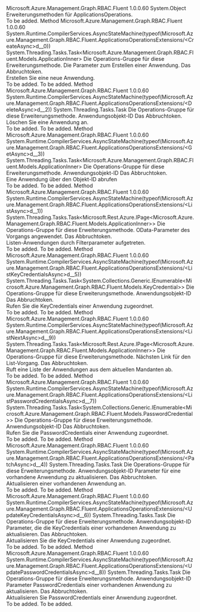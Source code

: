 <Type Name="ApplicationsOperationsExtensions" FullName="Microsoft.Azure.Management.Graph.RBAC.Fluent.ApplicationsOperationsExtensions">
  <TypeSignature Language="C#" Value="public static class ApplicationsOperationsExtensions" />
  <TypeSignature Language="ILAsm" Value=".class public auto ansi abstract sealed beforefieldinit ApplicationsOperationsExtensions extends System.Object" />
  <TypeSignature Language="DocId" Value="T:Microsoft.Azure.Management.Graph.RBAC.Fluent.ApplicationsOperationsExtensions" />
  <TypeSignature Language="VB.NET" Value="Public Module ApplicationsOperationsExtensions" />
  <TypeSignature Language="F#" Value="type ApplicationsOperationsExtensions = class" />
  <AssemblyInfo>
    <AssemblyName>Microsoft.Azure.Management.Graph.RBAC.Fluent</AssemblyName>
    <AssemblyVersion>1.0.0.60</AssemblyVersion>
  </AssemblyInfo>
  <Base>
    <BaseTypeName>System.Object</BaseTypeName>
  </Base>
  <Interfaces />
  <Docs>
    <summary>
            Erweiterungsmethoden für ApplicationsOperations.
            </summary>
    <remarks>To be added.</remarks>
  </Docs>
  <Members>
    <Member MemberName="CreateAsync">
      <MemberSignature Language="C#" Value="public static System.Threading.Tasks.Task&lt;Microsoft.Azure.Management.Graph.RBAC.Fluent.Models.ApplicationInner&gt; CreateAsync (this Microsoft.Azure.Management.Graph.RBAC.Fluent.IApplicationsOperations operations, Microsoft.Azure.Management.Graph.RBAC.Fluent.Models.ApplicationCreateParametersInner parameters, System.Threading.CancellationToken cancellationToken = null);" />
      <MemberSignature Language="ILAsm" Value=".method public static hidebysig class System.Threading.Tasks.Task`1&lt;class Microsoft.Azure.Management.Graph.RBAC.Fluent.Models.ApplicationInner&gt; CreateAsync(class Microsoft.Azure.Management.Graph.RBAC.Fluent.IApplicationsOperations operations, class Microsoft.Azure.Management.Graph.RBAC.Fluent.Models.ApplicationCreateParametersInner parameters, valuetype System.Threading.CancellationToken cancellationToken) cil managed" />
      <MemberSignature Language="DocId" Value="M:Microsoft.Azure.Management.Graph.RBAC.Fluent.ApplicationsOperationsExtensions.CreateAsync(Microsoft.Azure.Management.Graph.RBAC.Fluent.IApplicationsOperations,Microsoft.Azure.Management.Graph.RBAC.Fluent.Models.ApplicationCreateParametersInner,System.Threading.CancellationToken)" />
      <MemberSignature Language="F#" Value="static member CreateAsync : Microsoft.Azure.Management.Graph.RBAC.Fluent.IApplicationsOperations * Microsoft.Azure.Management.Graph.RBAC.Fluent.Models.ApplicationCreateParametersInner * System.Threading.CancellationToken -&gt; System.Threading.Tasks.Task&lt;Microsoft.Azure.Management.Graph.RBAC.Fluent.Models.ApplicationInner&gt;" Usage="Microsoft.Azure.Management.Graph.RBAC.Fluent.ApplicationsOperationsExtensions.CreateAsync (operations, parameters, cancellationToken)" />
      <MemberType>Method</MemberType>
      <AssemblyInfo>
        <AssemblyName>Microsoft.Azure.Management.Graph.RBAC.Fluent</AssemblyName>
        <AssemblyVersion>1.0.0.60</AssemblyVersion>
      </AssemblyInfo>
      <Attributes>
        <Attribute>
          <AttributeName>System.Runtime.CompilerServices.AsyncStateMachine(typeof(Microsoft.Azure.Management.Graph.RBAC.Fluent.ApplicationsOperationsExtensions/&lt;CreateAsync&gt;d__0))</AttributeName>
        </Attribute>
      </Attributes>
      <ReturnValue>
        <ReturnType>System.Threading.Tasks.Task&lt;Microsoft.Azure.Management.Graph.RBAC.Fluent.Models.ApplicationInner&gt;</ReturnType>
      </ReturnValue>
      <Parameters>
        <Parameter Name="operations" Type="Microsoft.Azure.Management.Graph.RBAC.Fluent.IApplicationsOperations" RefType="this" />
        <Parameter Name="parameters" Type="Microsoft.Azure.Management.Graph.RBAC.Fluent.Models.ApplicationCreateParametersInner" />
        <Parameter Name="cancellationToken" Type="System.Threading.CancellationToken" />
      </Parameters>
      <Docs>
        <param name="operations">
            Die Operations-Gruppe für diese Erweiterungsmethode.
            </param>
        <param name="parameters">
            Die Parameter zum Erstellen einer Anwendung.
            </param>
        <param name="cancellationToken">
            Das Abbruchtoken.
            </param>
        <summary>
            Erstellen Sie eine neue Anwendung.
            </summary>
        <returns>To be added.</returns>
        <remarks>To be added.</remarks>
      </Docs>
    </Member>
    <Member MemberName="DeleteAsync">
      <MemberSignature Language="C#" Value="public static System.Threading.Tasks.Task DeleteAsync (this Microsoft.Azure.Management.Graph.RBAC.Fluent.IApplicationsOperations operations, string applicationObjectId, System.Threading.CancellationToken cancellationToken = null);" />
      <MemberSignature Language="ILAsm" Value=".method public static hidebysig class System.Threading.Tasks.Task DeleteAsync(class Microsoft.Azure.Management.Graph.RBAC.Fluent.IApplicationsOperations operations, string applicationObjectId, valuetype System.Threading.CancellationToken cancellationToken) cil managed" />
      <MemberSignature Language="DocId" Value="M:Microsoft.Azure.Management.Graph.RBAC.Fluent.ApplicationsOperationsExtensions.DeleteAsync(Microsoft.Azure.Management.Graph.RBAC.Fluent.IApplicationsOperations,System.String,System.Threading.CancellationToken)" />
      <MemberSignature Language="F#" Value="static member DeleteAsync : Microsoft.Azure.Management.Graph.RBAC.Fluent.IApplicationsOperations * string * System.Threading.CancellationToken -&gt; System.Threading.Tasks.Task" Usage="Microsoft.Azure.Management.Graph.RBAC.Fluent.ApplicationsOperationsExtensions.DeleteAsync (operations, applicationObjectId, cancellationToken)" />
      <MemberType>Method</MemberType>
      <AssemblyInfo>
        <AssemblyName>Microsoft.Azure.Management.Graph.RBAC.Fluent</AssemblyName>
        <AssemblyVersion>1.0.0.60</AssemblyVersion>
      </AssemblyInfo>
      <Attributes>
        <Attribute>
          <AttributeName>System.Runtime.CompilerServices.AsyncStateMachine(typeof(Microsoft.Azure.Management.Graph.RBAC.Fluent.ApplicationsOperationsExtensions/&lt;DeleteAsync&gt;d__2))</AttributeName>
        </Attribute>
      </Attributes>
      <ReturnValue>
        <ReturnType>System.Threading.Tasks.Task</ReturnType>
      </ReturnValue>
      <Parameters>
        <Parameter Name="operations" Type="Microsoft.Azure.Management.Graph.RBAC.Fluent.IApplicationsOperations" RefType="this" />
        <Parameter Name="applicationObjectId" Type="System.String" />
        <Parameter Name="cancellationToken" Type="System.Threading.CancellationToken" />
      </Parameters>
      <Docs>
        <param name="operations">
            Die Operations-Gruppe für diese Erweiterungsmethode.
            </param>
        <param name="applicationObjectId">
            Anwendungsobjekt-ID
            </param>
        <param name="cancellationToken">
            Das Abbruchtoken.
            </param>
        <summary>
            Löschen Sie eine Anwendung an.
            </summary>
        <returns>To be added.</returns>
        <remarks>To be added.</remarks>
      </Docs>
    </Member>
    <Member MemberName="GetAsync">
      <MemberSignature Language="C#" Value="public static System.Threading.Tasks.Task&lt;Microsoft.Azure.Management.Graph.RBAC.Fluent.Models.ApplicationInner&gt; GetAsync (this Microsoft.Azure.Management.Graph.RBAC.Fluent.IApplicationsOperations operations, string applicationObjectId, System.Threading.CancellationToken cancellationToken = null);" />
      <MemberSignature Language="ILAsm" Value=".method public static hidebysig class System.Threading.Tasks.Task`1&lt;class Microsoft.Azure.Management.Graph.RBAC.Fluent.Models.ApplicationInner&gt; GetAsync(class Microsoft.Azure.Management.Graph.RBAC.Fluent.IApplicationsOperations operations, string applicationObjectId, valuetype System.Threading.CancellationToken cancellationToken) cil managed" />
      <MemberSignature Language="DocId" Value="M:Microsoft.Azure.Management.Graph.RBAC.Fluent.ApplicationsOperationsExtensions.GetAsync(Microsoft.Azure.Management.Graph.RBAC.Fluent.IApplicationsOperations,System.String,System.Threading.CancellationToken)" />
      <MemberSignature Language="F#" Value="static member GetAsync : Microsoft.Azure.Management.Graph.RBAC.Fluent.IApplicationsOperations * string * System.Threading.CancellationToken -&gt; System.Threading.Tasks.Task&lt;Microsoft.Azure.Management.Graph.RBAC.Fluent.Models.ApplicationInner&gt;" Usage="Microsoft.Azure.Management.Graph.RBAC.Fluent.ApplicationsOperationsExtensions.GetAsync (operations, applicationObjectId, cancellationToken)" />
      <MemberType>Method</MemberType>
      <AssemblyInfo>
        <AssemblyName>Microsoft.Azure.Management.Graph.RBAC.Fluent</AssemblyName>
        <AssemblyVersion>1.0.0.60</AssemblyVersion>
      </AssemblyInfo>
      <Attributes>
        <Attribute>
          <AttributeName>System.Runtime.CompilerServices.AsyncStateMachine(typeof(Microsoft.Azure.Management.Graph.RBAC.Fluent.ApplicationsOperationsExtensions/&lt;GetAsync&gt;d__3))</AttributeName>
        </Attribute>
      </Attributes>
      <ReturnValue>
        <ReturnType>System.Threading.Tasks.Task&lt;Microsoft.Azure.Management.Graph.RBAC.Fluent.Models.ApplicationInner&gt;</ReturnType>
      </ReturnValue>
      <Parameters>
        <Parameter Name="operations" Type="Microsoft.Azure.Management.Graph.RBAC.Fluent.IApplicationsOperations" RefType="this" />
        <Parameter Name="applicationObjectId" Type="System.String" />
        <Parameter Name="cancellationToken" Type="System.Threading.CancellationToken" />
      </Parameters>
      <Docs>
        <param name="operations">
            Die Operations-Gruppe für diese Erweiterungsmethode.
            </param>
        <param name="applicationObjectId">
            Anwendungsobjekt-ID
            </param>
        <param name="cancellationToken">
            Das Abbruchtoken.
            </param>
        <summary>
            Eine Anwendung über den Objekt-ID abrufen
            </summary>
        <returns>To be added.</returns>
        <remarks>To be added.</remarks>
      </Docs>
    </Member>
    <Member MemberName="ListAsync">
      <MemberSignature Language="C#" Value="public static System.Threading.Tasks.Task&lt;Microsoft.Rest.Azure.IPage&lt;Microsoft.Azure.Management.Graph.RBAC.Fluent.Models.ApplicationInner&gt;&gt; ListAsync (this Microsoft.Azure.Management.Graph.RBAC.Fluent.IApplicationsOperations operations, Microsoft.Rest.Azure.OData.ODataQuery&lt;Microsoft.Azure.Management.Graph.RBAC.Fluent.Models.ApplicationInner&gt; odataQuery = null, System.Threading.CancellationToken cancellationToken = null);" />
      <MemberSignature Language="ILAsm" Value=".method public static hidebysig class System.Threading.Tasks.Task`1&lt;class Microsoft.Rest.Azure.IPage`1&lt;class Microsoft.Azure.Management.Graph.RBAC.Fluent.Models.ApplicationInner&gt;&gt; ListAsync(class Microsoft.Azure.Management.Graph.RBAC.Fluent.IApplicationsOperations operations, class Microsoft.Rest.Azure.OData.ODataQuery`1&lt;class Microsoft.Azure.Management.Graph.RBAC.Fluent.Models.ApplicationInner&gt; odataQuery, valuetype System.Threading.CancellationToken cancellationToken) cil managed" />
      <MemberSignature Language="DocId" Value="M:Microsoft.Azure.Management.Graph.RBAC.Fluent.ApplicationsOperationsExtensions.ListAsync(Microsoft.Azure.Management.Graph.RBAC.Fluent.IApplicationsOperations,Microsoft.Rest.Azure.OData.ODataQuery{Microsoft.Azure.Management.Graph.RBAC.Fluent.Models.ApplicationInner},System.Threading.CancellationToken)" />
      <MemberSignature Language="F#" Value="static member ListAsync : Microsoft.Azure.Management.Graph.RBAC.Fluent.IApplicationsOperations * Microsoft.Rest.Azure.OData.ODataQuery&lt;Microsoft.Azure.Management.Graph.RBAC.Fluent.Models.ApplicationInner&gt; * System.Threading.CancellationToken -&gt; System.Threading.Tasks.Task&lt;Microsoft.Rest.Azure.IPage&lt;Microsoft.Azure.Management.Graph.RBAC.Fluent.Models.ApplicationInner&gt;&gt;" Usage="Microsoft.Azure.Management.Graph.RBAC.Fluent.ApplicationsOperationsExtensions.ListAsync (operations, odataQuery, cancellationToken)" />
      <MemberType>Method</MemberType>
      <AssemblyInfo>
        <AssemblyName>Microsoft.Azure.Management.Graph.RBAC.Fluent</AssemblyName>
        <AssemblyVersion>1.0.0.60</AssemblyVersion>
      </AssemblyInfo>
      <Attributes>
        <Attribute>
          <AttributeName>System.Runtime.CompilerServices.AsyncStateMachine(typeof(Microsoft.Azure.Management.Graph.RBAC.Fluent.ApplicationsOperationsExtensions/&lt;ListAsync&gt;d__1))</AttributeName>
        </Attribute>
      </Attributes>
      <ReturnValue>
        <ReturnType>System.Threading.Tasks.Task&lt;Microsoft.Rest.Azure.IPage&lt;Microsoft.Azure.Management.Graph.RBAC.Fluent.Models.ApplicationInner&gt;&gt;</ReturnType>
      </ReturnValue>
      <Parameters>
        <Parameter Name="operations" Type="Microsoft.Azure.Management.Graph.RBAC.Fluent.IApplicationsOperations" RefType="this" />
        <Parameter Name="odataQuery" Type="Microsoft.Rest.Azure.OData.ODataQuery&lt;Microsoft.Azure.Management.Graph.RBAC.Fluent.Models.ApplicationInner&gt;" />
        <Parameter Name="cancellationToken" Type="System.Threading.CancellationToken" />
      </Parameters>
      <Docs>
        <param name="operations">
            Die Operations-Gruppe für diese Erweiterungsmethode.
            </param>
        <param name="odataQuery">
            OData-Parameter des Vorgangs angewendet.
            </param>
        <param name="cancellationToken">
            Das Abbruchtoken.
            </param>
        <summary>
            Listen-Anwendungen durch Filterparameter aufgetreten.
            </summary>
        <returns>To be added.</returns>
        <remarks>To be added.</remarks>
      </Docs>
    </Member>
    <Member MemberName="ListKeyCredentialsAsync">
      <MemberSignature Language="C#" Value="public static System.Threading.Tasks.Task&lt;System.Collections.Generic.IEnumerable&lt;Microsoft.Azure.Management.Graph.RBAC.Fluent.Models.KeyCredential&gt;&gt; ListKeyCredentialsAsync (this Microsoft.Azure.Management.Graph.RBAC.Fluent.IApplicationsOperations operations, string applicationObjectId, System.Threading.CancellationToken cancellationToken = null);" />
      <MemberSignature Language="ILAsm" Value=".method public static hidebysig class System.Threading.Tasks.Task`1&lt;class System.Collections.Generic.IEnumerable`1&lt;class Microsoft.Azure.Management.Graph.RBAC.Fluent.Models.KeyCredential&gt;&gt; ListKeyCredentialsAsync(class Microsoft.Azure.Management.Graph.RBAC.Fluent.IApplicationsOperations operations, string applicationObjectId, valuetype System.Threading.CancellationToken cancellationToken) cil managed" />
      <MemberSignature Language="DocId" Value="M:Microsoft.Azure.Management.Graph.RBAC.Fluent.ApplicationsOperationsExtensions.ListKeyCredentialsAsync(Microsoft.Azure.Management.Graph.RBAC.Fluent.IApplicationsOperations,System.String,System.Threading.CancellationToken)" />
      <MemberSignature Language="F#" Value="static member ListKeyCredentialsAsync : Microsoft.Azure.Management.Graph.RBAC.Fluent.IApplicationsOperations * string * System.Threading.CancellationToken -&gt; System.Threading.Tasks.Task&lt;seq&lt;Microsoft.Azure.Management.Graph.RBAC.Fluent.Models.KeyCredential&gt;&gt;" Usage="Microsoft.Azure.Management.Graph.RBAC.Fluent.ApplicationsOperationsExtensions.ListKeyCredentialsAsync (operations, applicationObjectId, cancellationToken)" />
      <MemberType>Method</MemberType>
      <AssemblyInfo>
        <AssemblyName>Microsoft.Azure.Management.Graph.RBAC.Fluent</AssemblyName>
        <AssemblyVersion>1.0.0.60</AssemblyVersion>
      </AssemblyInfo>
      <Attributes>
        <Attribute>
          <AttributeName>System.Runtime.CompilerServices.AsyncStateMachine(typeof(Microsoft.Azure.Management.Graph.RBAC.Fluent.ApplicationsOperationsExtensions/&lt;ListKeyCredentialsAsync&gt;d__5))</AttributeName>
        </Attribute>
      </Attributes>
      <ReturnValue>
        <ReturnType>System.Threading.Tasks.Task&lt;System.Collections.Generic.IEnumerable&lt;Microsoft.Azure.Management.Graph.RBAC.Fluent.Models.KeyCredential&gt;&gt;</ReturnType>
      </ReturnValue>
      <Parameters>
        <Parameter Name="operations" Type="Microsoft.Azure.Management.Graph.RBAC.Fluent.IApplicationsOperations" RefType="this" />
        <Parameter Name="applicationObjectId" Type="System.String" />
        <Parameter Name="cancellationToken" Type="System.Threading.CancellationToken" />
      </Parameters>
      <Docs>
        <param name="operations">
            Die Operations-Gruppe für diese Erweiterungsmethode.
            </param>
        <param name="applicationObjectId">
            Anwendungsobjekt-ID
            </param>
        <param name="cancellationToken">
            Das Abbruchtoken.
            </param>
        <summary>
            Rufen Sie die KeyCredentials einer Anwendung zugeordnet.
            </summary>
        <returns>To be added.</returns>
        <remarks>To be added.</remarks>
      </Docs>
    </Member>
    <Member MemberName="ListNextAsync">
      <MemberSignature Language="C#" Value="public static System.Threading.Tasks.Task&lt;Microsoft.Rest.Azure.IPage&lt;Microsoft.Azure.Management.Graph.RBAC.Fluent.Models.ApplicationInner&gt;&gt; ListNextAsync (this Microsoft.Azure.Management.Graph.RBAC.Fluent.IApplicationsOperations operations, string nextLink, System.Threading.CancellationToken cancellationToken = null);" />
      <MemberSignature Language="ILAsm" Value=".method public static hidebysig class System.Threading.Tasks.Task`1&lt;class Microsoft.Rest.Azure.IPage`1&lt;class Microsoft.Azure.Management.Graph.RBAC.Fluent.Models.ApplicationInner&gt;&gt; ListNextAsync(class Microsoft.Azure.Management.Graph.RBAC.Fluent.IApplicationsOperations operations, string nextLink, valuetype System.Threading.CancellationToken cancellationToken) cil managed" />
      <MemberSignature Language="DocId" Value="M:Microsoft.Azure.Management.Graph.RBAC.Fluent.ApplicationsOperationsExtensions.ListNextAsync(Microsoft.Azure.Management.Graph.RBAC.Fluent.IApplicationsOperations,System.String,System.Threading.CancellationToken)" />
      <MemberSignature Language="F#" Value="static member ListNextAsync : Microsoft.Azure.Management.Graph.RBAC.Fluent.IApplicationsOperations * string * System.Threading.CancellationToken -&gt; System.Threading.Tasks.Task&lt;Microsoft.Rest.Azure.IPage&lt;Microsoft.Azure.Management.Graph.RBAC.Fluent.Models.ApplicationInner&gt;&gt;" Usage="Microsoft.Azure.Management.Graph.RBAC.Fluent.ApplicationsOperationsExtensions.ListNextAsync (operations, nextLink, cancellationToken)" />
      <MemberType>Method</MemberType>
      <AssemblyInfo>
        <AssemblyName>Microsoft.Azure.Management.Graph.RBAC.Fluent</AssemblyName>
        <AssemblyVersion>1.0.0.60</AssemblyVersion>
      </AssemblyInfo>
      <Attributes>
        <Attribute>
          <AttributeName>System.Runtime.CompilerServices.AsyncStateMachine(typeof(Microsoft.Azure.Management.Graph.RBAC.Fluent.ApplicationsOperationsExtensions/&lt;ListNextAsync&gt;d__9))</AttributeName>
        </Attribute>
      </Attributes>
      <ReturnValue>
        <ReturnType>System.Threading.Tasks.Task&lt;Microsoft.Rest.Azure.IPage&lt;Microsoft.Azure.Management.Graph.RBAC.Fluent.Models.ApplicationInner&gt;&gt;</ReturnType>
      </ReturnValue>
      <Parameters>
        <Parameter Name="operations" Type="Microsoft.Azure.Management.Graph.RBAC.Fluent.IApplicationsOperations" RefType="this" />
        <Parameter Name="nextLink" Type="System.String" />
        <Parameter Name="cancellationToken" Type="System.Threading.CancellationToken" />
      </Parameters>
      <Docs>
        <param name="operations">
            Die Operations-Gruppe für diese Erweiterungsmethode.
            </param>
        <param name="nextLink">
            Nächsten Link für den List-Vorgang.
            </param>
        <param name="cancellationToken">
            Das Abbruchtoken.
            </param>
        <summary>
            Ruft eine Liste der Anwendungen aus dem aktuellen Mandanten ab.
            </summary>
        <returns>To be added.</returns>
        <remarks>To be added.</remarks>
      </Docs>
    </Member>
    <Member MemberName="ListPasswordCredentialsAsync">
      <MemberSignature Language="C#" Value="public static System.Threading.Tasks.Task&lt;System.Collections.Generic.IEnumerable&lt;Microsoft.Azure.Management.Graph.RBAC.Fluent.Models.PasswordCredential&gt;&gt; ListPasswordCredentialsAsync (this Microsoft.Azure.Management.Graph.RBAC.Fluent.IApplicationsOperations operations, string applicationObjectId, System.Threading.CancellationToken cancellationToken = null);" />
      <MemberSignature Language="ILAsm" Value=".method public static hidebysig class System.Threading.Tasks.Task`1&lt;class System.Collections.Generic.IEnumerable`1&lt;class Microsoft.Azure.Management.Graph.RBAC.Fluent.Models.PasswordCredential&gt;&gt; ListPasswordCredentialsAsync(class Microsoft.Azure.Management.Graph.RBAC.Fluent.IApplicationsOperations operations, string applicationObjectId, valuetype System.Threading.CancellationToken cancellationToken) cil managed" />
      <MemberSignature Language="DocId" Value="M:Microsoft.Azure.Management.Graph.RBAC.Fluent.ApplicationsOperationsExtensions.ListPasswordCredentialsAsync(Microsoft.Azure.Management.Graph.RBAC.Fluent.IApplicationsOperations,System.String,System.Threading.CancellationToken)" />
      <MemberSignature Language="F#" Value="static member ListPasswordCredentialsAsync : Microsoft.Azure.Management.Graph.RBAC.Fluent.IApplicationsOperations * string * System.Threading.CancellationToken -&gt; System.Threading.Tasks.Task&lt;seq&lt;Microsoft.Azure.Management.Graph.RBAC.Fluent.Models.PasswordCredential&gt;&gt;" Usage="Microsoft.Azure.Management.Graph.RBAC.Fluent.ApplicationsOperationsExtensions.ListPasswordCredentialsAsync (operations, applicationObjectId, cancellationToken)" />
      <MemberType>Method</MemberType>
      <AssemblyInfo>
        <AssemblyName>Microsoft.Azure.Management.Graph.RBAC.Fluent</AssemblyName>
        <AssemblyVersion>1.0.0.60</AssemblyVersion>
      </AssemblyInfo>
      <Attributes>
        <Attribute>
          <AttributeName>System.Runtime.CompilerServices.AsyncStateMachine(typeof(Microsoft.Azure.Management.Graph.RBAC.Fluent.ApplicationsOperationsExtensions/&lt;ListPasswordCredentialsAsync&gt;d__7))</AttributeName>
        </Attribute>
      </Attributes>
      <ReturnValue>
        <ReturnType>System.Threading.Tasks.Task&lt;System.Collections.Generic.IEnumerable&lt;Microsoft.Azure.Management.Graph.RBAC.Fluent.Models.PasswordCredential&gt;&gt;</ReturnType>
      </ReturnValue>
      <Parameters>
        <Parameter Name="operations" Type="Microsoft.Azure.Management.Graph.RBAC.Fluent.IApplicationsOperations" RefType="this" />
        <Parameter Name="applicationObjectId" Type="System.String" />
        <Parameter Name="cancellationToken" Type="System.Threading.CancellationToken" />
      </Parameters>
      <Docs>
        <param name="operations">
            Die Operations-Gruppe für diese Erweiterungsmethode.
            </param>
        <param name="applicationObjectId">
            Anwendungsobjekt-ID
            </param>
        <param name="cancellationToken">
            Das Abbruchtoken.
            </param>
        <summary>
            Rufen Sie die PasswordCredentials einer Anwendung zugeordnet.
            </summary>
        <returns>To be added.</returns>
        <remarks>To be added.</remarks>
      </Docs>
    </Member>
    <Member MemberName="PatchAsync">
      <MemberSignature Language="C#" Value="public static System.Threading.Tasks.Task PatchAsync (this Microsoft.Azure.Management.Graph.RBAC.Fluent.IApplicationsOperations operations, string applicationObjectId, Microsoft.Azure.Management.Graph.RBAC.Fluent.Models.ApplicationUpdateParametersInner parameters, System.Threading.CancellationToken cancellationToken = null);" />
      <MemberSignature Language="ILAsm" Value=".method public static hidebysig class System.Threading.Tasks.Task PatchAsync(class Microsoft.Azure.Management.Graph.RBAC.Fluent.IApplicationsOperations operations, string applicationObjectId, class Microsoft.Azure.Management.Graph.RBAC.Fluent.Models.ApplicationUpdateParametersInner parameters, valuetype System.Threading.CancellationToken cancellationToken) cil managed" />
      <MemberSignature Language="DocId" Value="M:Microsoft.Azure.Management.Graph.RBAC.Fluent.ApplicationsOperationsExtensions.PatchAsync(Microsoft.Azure.Management.Graph.RBAC.Fluent.IApplicationsOperations,System.String,Microsoft.Azure.Management.Graph.RBAC.Fluent.Models.ApplicationUpdateParametersInner,System.Threading.CancellationToken)" />
      <MemberSignature Language="F#" Value="static member PatchAsync : Microsoft.Azure.Management.Graph.RBAC.Fluent.IApplicationsOperations * string * Microsoft.Azure.Management.Graph.RBAC.Fluent.Models.ApplicationUpdateParametersInner * System.Threading.CancellationToken -&gt; System.Threading.Tasks.Task" Usage="Microsoft.Azure.Management.Graph.RBAC.Fluent.ApplicationsOperationsExtensions.PatchAsync (operations, applicationObjectId, parameters, cancellationToken)" />
      <MemberType>Method</MemberType>
      <AssemblyInfo>
        <AssemblyName>Microsoft.Azure.Management.Graph.RBAC.Fluent</AssemblyName>
        <AssemblyVersion>1.0.0.60</AssemblyVersion>
      </AssemblyInfo>
      <Attributes>
        <Attribute>
          <AttributeName>System.Runtime.CompilerServices.AsyncStateMachine(typeof(Microsoft.Azure.Management.Graph.RBAC.Fluent.ApplicationsOperationsExtensions/&lt;PatchAsync&gt;d__4))</AttributeName>
        </Attribute>
      </Attributes>
      <ReturnValue>
        <ReturnType>System.Threading.Tasks.Task</ReturnType>
      </ReturnValue>
      <Parameters>
        <Parameter Name="operations" Type="Microsoft.Azure.Management.Graph.RBAC.Fluent.IApplicationsOperations" RefType="this" />
        <Parameter Name="applicationObjectId" Type="System.String" />
        <Parameter Name="parameters" Type="Microsoft.Azure.Management.Graph.RBAC.Fluent.Models.ApplicationUpdateParametersInner" />
        <Parameter Name="cancellationToken" Type="System.Threading.CancellationToken" />
      </Parameters>
      <Docs>
        <param name="operations">
            Die Operations-Gruppe für diese Erweiterungsmethode.
            </param>
        <param name="applicationObjectId">
            Anwendungsobjekt-ID
            </param>
        <param name="parameters">
            Parameter für eine vorhandene Anwendung zu aktualisieren.
            </param>
        <param name="cancellationToken">
            Das Abbruchtoken.
            </param>
        <summary>
            Aktualisieren einer vorhandenen Anwendung an.
            </summary>
        <returns>To be added.</returns>
        <remarks>To be added.</remarks>
      </Docs>
    </Member>
    <Member MemberName="UpdateKeyCredentialsAsync">
      <MemberSignature Language="C#" Value="public static System.Threading.Tasks.Task UpdateKeyCredentialsAsync (this Microsoft.Azure.Management.Graph.RBAC.Fluent.IApplicationsOperations operations, string applicationObjectId, Microsoft.Azure.Management.Graph.RBAC.Fluent.Models.KeyCredentialsUpdateParametersInner parameters, System.Threading.CancellationToken cancellationToken = null);" />
      <MemberSignature Language="ILAsm" Value=".method public static hidebysig class System.Threading.Tasks.Task UpdateKeyCredentialsAsync(class Microsoft.Azure.Management.Graph.RBAC.Fluent.IApplicationsOperations operations, string applicationObjectId, class Microsoft.Azure.Management.Graph.RBAC.Fluent.Models.KeyCredentialsUpdateParametersInner parameters, valuetype System.Threading.CancellationToken cancellationToken) cil managed" />
      <MemberSignature Language="DocId" Value="M:Microsoft.Azure.Management.Graph.RBAC.Fluent.ApplicationsOperationsExtensions.UpdateKeyCredentialsAsync(Microsoft.Azure.Management.Graph.RBAC.Fluent.IApplicationsOperations,System.String,Microsoft.Azure.Management.Graph.RBAC.Fluent.Models.KeyCredentialsUpdateParametersInner,System.Threading.CancellationToken)" />
      <MemberSignature Language="F#" Value="static member UpdateKeyCredentialsAsync : Microsoft.Azure.Management.Graph.RBAC.Fluent.IApplicationsOperations * string * Microsoft.Azure.Management.Graph.RBAC.Fluent.Models.KeyCredentialsUpdateParametersInner * System.Threading.CancellationToken -&gt; System.Threading.Tasks.Task" Usage="Microsoft.Azure.Management.Graph.RBAC.Fluent.ApplicationsOperationsExtensions.UpdateKeyCredentialsAsync (operations, applicationObjectId, parameters, cancellationToken)" />
      <MemberType>Method</MemberType>
      <AssemblyInfo>
        <AssemblyName>Microsoft.Azure.Management.Graph.RBAC.Fluent</AssemblyName>
        <AssemblyVersion>1.0.0.60</AssemblyVersion>
      </AssemblyInfo>
      <Attributes>
        <Attribute>
          <AttributeName>System.Runtime.CompilerServices.AsyncStateMachine(typeof(Microsoft.Azure.Management.Graph.RBAC.Fluent.ApplicationsOperationsExtensions/&lt;UpdateKeyCredentialsAsync&gt;d__6))</AttributeName>
        </Attribute>
      </Attributes>
      <ReturnValue>
        <ReturnType>System.Threading.Tasks.Task</ReturnType>
      </ReturnValue>
      <Parameters>
        <Parameter Name="operations" Type="Microsoft.Azure.Management.Graph.RBAC.Fluent.IApplicationsOperations" RefType="this" />
        <Parameter Name="applicationObjectId" Type="System.String" />
        <Parameter Name="parameters" Type="Microsoft.Azure.Management.Graph.RBAC.Fluent.Models.KeyCredentialsUpdateParametersInner" />
        <Parameter Name="cancellationToken" Type="System.Threading.CancellationToken" />
      </Parameters>
      <Docs>
        <param name="operations">
            Die Operations-Gruppe für diese Erweiterungsmethode.
            </param>
        <param name="applicationObjectId">
            Anwendungsobjekt-ID
            </param>
        <param name="parameters">
            Parameter, die die KeyCredentials einer vorhandenen Anwendung zu aktualisieren.
            </param>
        <param name="cancellationToken">
            Das Abbruchtoken.
            </param>
        <summary>
            Aktualisieren Sie die KeyCredentials einer Anwendung zugeordnet.
            </summary>
        <returns>To be added.</returns>
        <remarks>To be added.</remarks>
      </Docs>
    </Member>
    <Member MemberName="UpdatePasswordCredentialsAsync">
      <MemberSignature Language="C#" Value="public static System.Threading.Tasks.Task UpdatePasswordCredentialsAsync (this Microsoft.Azure.Management.Graph.RBAC.Fluent.IApplicationsOperations operations, string applicationObjectId, Microsoft.Azure.Management.Graph.RBAC.Fluent.Models.PasswordCredentialsUpdateParametersInner parameters, System.Threading.CancellationToken cancellationToken = null);" />
      <MemberSignature Language="ILAsm" Value=".method public static hidebysig class System.Threading.Tasks.Task UpdatePasswordCredentialsAsync(class Microsoft.Azure.Management.Graph.RBAC.Fluent.IApplicationsOperations operations, string applicationObjectId, class Microsoft.Azure.Management.Graph.RBAC.Fluent.Models.PasswordCredentialsUpdateParametersInner parameters, valuetype System.Threading.CancellationToken cancellationToken) cil managed" />
      <MemberSignature Language="DocId" Value="M:Microsoft.Azure.Management.Graph.RBAC.Fluent.ApplicationsOperationsExtensions.UpdatePasswordCredentialsAsync(Microsoft.Azure.Management.Graph.RBAC.Fluent.IApplicationsOperations,System.String,Microsoft.Azure.Management.Graph.RBAC.Fluent.Models.PasswordCredentialsUpdateParametersInner,System.Threading.CancellationToken)" />
      <MemberSignature Language="F#" Value="static member UpdatePasswordCredentialsAsync : Microsoft.Azure.Management.Graph.RBAC.Fluent.IApplicationsOperations * string * Microsoft.Azure.Management.Graph.RBAC.Fluent.Models.PasswordCredentialsUpdateParametersInner * System.Threading.CancellationToken -&gt; System.Threading.Tasks.Task" Usage="Microsoft.Azure.Management.Graph.RBAC.Fluent.ApplicationsOperationsExtensions.UpdatePasswordCredentialsAsync (operations, applicationObjectId, parameters, cancellationToken)" />
      <MemberType>Method</MemberType>
      <AssemblyInfo>
        <AssemblyName>Microsoft.Azure.Management.Graph.RBAC.Fluent</AssemblyName>
        <AssemblyVersion>1.0.0.60</AssemblyVersion>
      </AssemblyInfo>
      <Attributes>
        <Attribute>
          <AttributeName>System.Runtime.CompilerServices.AsyncStateMachine(typeof(Microsoft.Azure.Management.Graph.RBAC.Fluent.ApplicationsOperationsExtensions/&lt;UpdatePasswordCredentialsAsync&gt;d__8))</AttributeName>
        </Attribute>
      </Attributes>
      <ReturnValue>
        <ReturnType>System.Threading.Tasks.Task</ReturnType>
      </ReturnValue>
      <Parameters>
        <Parameter Name="operations" Type="Microsoft.Azure.Management.Graph.RBAC.Fluent.IApplicationsOperations" RefType="this" />
        <Parameter Name="applicationObjectId" Type="System.String" />
        <Parameter Name="parameters" Type="Microsoft.Azure.Management.Graph.RBAC.Fluent.Models.PasswordCredentialsUpdateParametersInner" />
        <Parameter Name="cancellationToken" Type="System.Threading.CancellationToken" />
      </Parameters>
      <Docs>
        <param name="operations">
            Die Operations-Gruppe für diese Erweiterungsmethode.
            </param>
        <param name="applicationObjectId">
            Anwendungsobjekt-ID
            </param>
        <param name="parameters">
            Parameter PasswordCredentials einer vorhandenen Anwendung zu aktualisieren.
            </param>
        <param name="cancellationToken">
            Das Abbruchtoken.
            </param>
        <summary>
            Aktualisieren Sie PasswordCredentials einer Anwendung zugeordnet.
            </summary>
        <returns>To be added.</returns>
        <remarks>To be added.</remarks>
      </Docs>
    </Member>
  </Members>
</Type>